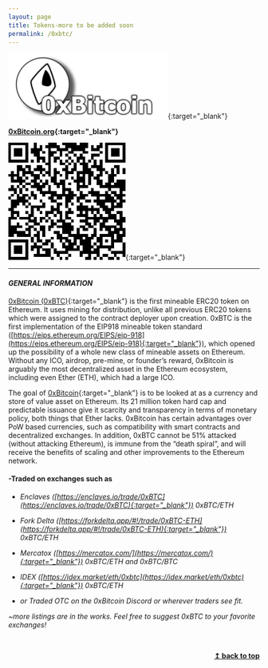 ```yaml
---
layout: page
title: Tokens-more to be added soon
permalink: /0xbtc/
---
```



[![0xBitcoin.org](/images/0xbtc-email.png)](https://0xbitcoin.org){:target="_blank"}

**[0xBitcoin.org](https://www.0xbitcoin.org){:target="_blank"}**

[![Contract QR-code](/images/0xBitcoin/contractQRC.png)](https://etherscan.io/address/0xb6ed7644c69416d67b522e20bc294a9a9b405b31){:target="_blank"}

--------------------------------

#### *GENERAL INFORMATION*

[0xBitcoin (0xBTC)](https://0xbitcoin.org){:target="_blank"} is the first mineable ERC20 token on Ethereum. It uses mining for distribution, unlike all previous ERC20 tokens which were assigned to the contract deployer upon creation. 0xBTC is the first implementation of the EIP918 mineable token standard ([https://eips.ethereum.org/EIPS/eip-918](https://eips.ethereum.org/EIPS/eip-918){:target="_blank"}), which opened up the possibility of a whole new class of mineable assets on Ethereum. Without any ICO, airdrop, pre-mine, or founder’s reward, 0xBitcoin is arguably the most decentralized asset in the Ethereum ecosystem, including even Ether (ETH), which had a large ICO.

The goal of [0xBitcoin](https://0xbitcoin.org){:target="_blank"} is to be looked at as a currency and store of value asset on Ethereum. Its 21 million token hard cap and predictable issuance give it scarcity and transparency in terms of monetary policy, both things that Ether lacks. 0xBitcoin has certain advantages over PoW based currencies, such as compatibility with smart contracts and decentralized exchanges. In addition, 0xBTC cannot be 51% attacked (without attacking Ethereum), is immune from the “death spiral”, and will receive the benefits of scaling and other improvements to the Ethereum network.

#### -Traded on exchanges such as

* *Enclaves ([https://enclaves.io/trade/0xBTC](https://enclaves.io/trade/0xBTC){:target="_blank"}) 0xBTC/ETH*

* *Fork Delta ([https://forkdelta.app/#!/trade/0xBTC-ETH](https://forkdelta.app/#!/trade/0xBTC-ETH){:target="_blank"}) 0xBTC/ETH*

* *Mercatox ([https://mercatox.com/](https://mercatox.com/){:target="_blank"}) 0xBTC/ETH and 0xBTC/BTC*

* *IDEX ([https://idex.market/eth/0xbtc](https://idex.market/eth/0xbtc){:target="_blank"}) 0xBTC/ETH*

* *or Traded OTC on the 0xBitcoin Discord or wherever traders see fit.*

 *~more listings are in the works. Feel free to suggest 0xBTC to your favorite exchanges!*

 &nbsp;
 <div align="right">
    <b><a href="#top">↥ back to top</a></b>
 </div>
